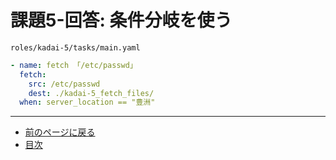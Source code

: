 # 課題5-回答: 条件分岐を使う

`roles/kadai-5/tasks/main.yaml`

```yaml
- name: fetch 「/etc/passwd」
  fetch:
    src: /etc/passwd
    dest: ./kadai-5_fetch_files/
  when: server_location == "豊洲"
```

---

- [前のページに戻る](step10.md)
- [目次](README.md)
